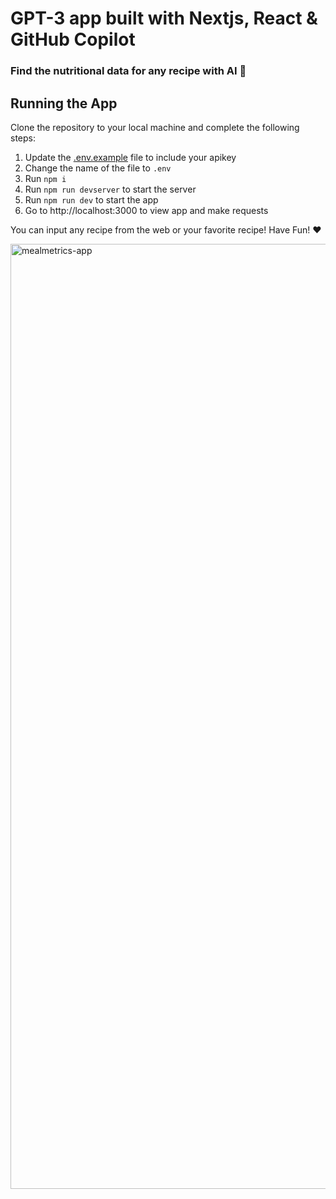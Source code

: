 # GPT-3 app built with Nextjs, React & GitHub Copilot

### Find the nutritional data for any recipe with AI 🤖

## Running the App

Clone the repository to your local machine and complete the following steps:

1. Update the [.env.example](/.env.example) file to include your apikey
2. Change the name of the file to `.env`
3. Run `npm i`
4. Run `npm run devserver` to start the server
5. Run `npm run dev` to start the app
6. Go to http://localhost:3000 to view app and make requests

You can input any recipe from the web or your favorite recipe! Have Fun! ♥️

<img width="1512" alt="mealmetrics-app" src="https://github.com/LadyKerr/mealmetrics-copilot/assets/47188731/7156c437-08a4-4ef4-8927-839ca6a70c80">
